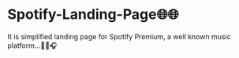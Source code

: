 # Spotify-Landing-Page🌐🌐
It is simplified landing page for Spotify Premium, a well known music platform...🎵🎵🎧
